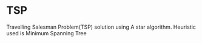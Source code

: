 # TSP
Travelling Salesman Problem(TSP) solution using A star algorithm.
Heuristic used is Minimum Spanning Tree
